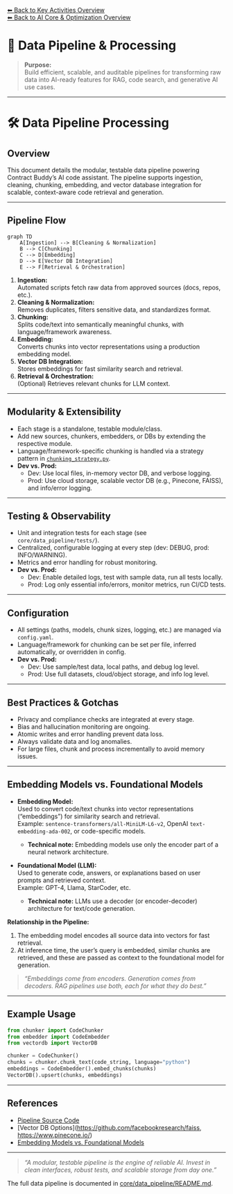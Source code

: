 [⬅ Back to Key Activities Overview](Key_Activities.md)  
[⬅ Back to AI Core & Optimization Overview](README.md)

# 🔗 Data Pipeline & Processing

> **Purpose:**  
> Build efficient, scalable, and auditable pipelines for transforming raw data into AI-ready features for RAG, code search, and generative AI use cases.

---

# 🛠️ Data Pipeline Processing

## Overview

This document details the modular, testable data pipeline powering Contract Buddy’s AI code assistant. The pipeline supports ingestion, cleaning, chunking, embedding, and vector database integration for scalable, context-aware code retrieval and generation.

---

## Pipeline Flow

```mermaid
graph TD
    A[Ingestion] --> B[Cleaning & Normalization]
    B --> C[Chunking]
    C --> D[Embedding]
    D --> E[Vector DB Integration]
    E --> F[Retrieval & Orchestration]
```
1. **Ingestion:**  
   Automated scripts fetch raw data from approved sources (docs, repos, etc.).
2. **Cleaning & Normalization:**  
   Removes duplicates, filters sensitive data, and standardizes format.
3. **Chunking:**  
   Splits code/text into semantically meaningful chunks, with language/framework awareness.
4. **Embedding:**  
   Converts chunks into vector representations using a production embedding model.
5. **Vector DB Integration:**  
   Stores embeddings for fast similarity search and retrieval.
6. **Retrieval & Orchestration:**  
   (Optional) Retrieves relevant chunks for LLM context.

---

## Modularity & Extensibility

- Each stage is a standalone, testable module/class.
- Add new sources, chunkers, embedders, or DBs by extending the respective module.
- Language/framework-specific chunking is handled via a strategy pattern in [`chunking_strategy.py`](../../core/data_pipeline/chunking_strategy.py).
- **Dev vs. Prod:**  
  - Dev: Use local files, in-memory vector DB, and verbose logging.
  - Prod: Use cloud storage, scalable vector DB (e.g., Pinecone, FAISS), and info/error logging.

---

## Testing & Observability

- Unit and integration tests for each stage (see `core/data_pipeline/tests/`).
- Centralized, configurable logging at every step (dev: DEBUG, prod: INFO/WARNING).
- Metrics and error handling for robust monitoring.
- **Dev vs. Prod:**  
  - Dev: Enable detailed logs, test with sample data, run all tests locally.
  - Prod: Log only essential info/errors, monitor metrics, run CI/CD tests.

---

## Configuration

- All settings (paths, models, chunk sizes, logging, etc.) are managed via `config.yaml`.
- Language/framework for chunking can be set per file, inferred automatically, or overridden in config.
- **Dev vs. Prod:**  
  - Dev: Use sample/test data, local paths, and debug log level.
  - Prod: Use full datasets, cloud/object storage, and info log level.

---

## Best Practices & Gotchas

- Privacy and compliance checks are integrated at every stage.
- Bias and hallucination monitoring are ongoing.
- Atomic writes and error handling prevent data loss.
- Always validate data and log anomalies.
- For large files, chunk and process incrementally to avoid memory issues.

---

## Embedding Models vs. Foundational Models

- **Embedding Model:**  
  Used to convert code/text chunks into vector representations (“embeddings”) for similarity search and retrieval.  
  Example: `sentence-transformers/all-MiniLM-L6-v2`, OpenAI `text-embedding-ada-002`, or code-specific models.
  - **Technical note:** Embedding models use only the encoder part of a neural network architecture.

- **Foundational Model (LLM):**  
  Used to generate code, answers, or explanations based on user prompts and retrieved context.  
  Example: GPT-4, Llama, StarCoder, etc.
  - **Technical note:** LLMs use a decoder (or encoder-decoder) architecture for text/code generation.

**Relationship in the Pipeline:**  
1. The embedding model encodes all source data into vectors for fast retrieval.
2. At inference time, the user’s query is embedded, similar chunks are retrieved, and these are passed as context to the foundational model for generation.

> _“Embeddings come from encoders. Generation comes from decoders. RAG pipelines use both, each for what they do best.”_

---

## Example Usage

```python
from chunker import CodeChunker
from embedder import CodeEmbedder
from vectordb import VectorDB

chunker = CodeChunker()
chunks = chunker.chunk_text(code_string, language="python")
embeddings = CodeEmbedder().embed_chunks(chunks)
VectorDB().upsert(chunks, embeddings)
```

---

## References

- [Pipeline Source Code](../../core/data_pipeline/)
- [Vector DB Options](https://github.com/facebookresearch/faiss, https://www.pinecone.io/)
- [Embedding Models vs. Foundational Models](#embedding-models-vs-foundational-models)

---

> _“A modular, testable pipeline is the engine of reliable AI. Invest in clean interfaces, robust tests, and scalable storage from day one.”_

The full data pipeline is documented in [core/data_pipeline/README.md](../../core/data_pipeline/README.md).